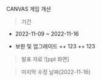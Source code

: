 CANVAS 게임 개선
>기간
* 2022-11-09 ~ 2022-11-16
+ 보완 및 업그레이드
++ 123
++ 123
> 발표 자료
![ppt 화면]

> 마지막 수정 날짜(2022-11-16)
